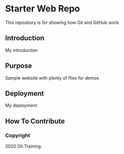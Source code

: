 # Starter Web Repo

This repository is for showing how Git and GitHub work

## Introduction
My introduction

## Purpose

Sample website with plenty of files for demos

## Deployment
My deployment

## How To Contribute

### Copyright

2020 Git.Training.